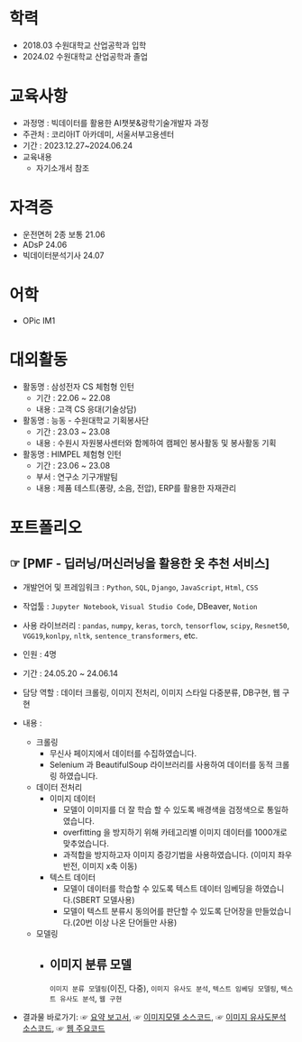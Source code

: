 # 학력
- 2018.03 수원대학교 산업공학과 입학
- 2024.02 수원대학교 산업공학과 졸업

# 교육사항
- 과정명 : 빅데이터를 활용한 AI챗봇&광학기술개발자 과정
- 주관처 : 코리아IT 아카데미, 서울서부고용센터
- 기간 : 2023.12.27~2024.06.24
- 교육내용
  - 자기소개서 참조

# 자격증 
- 운전면허 2종 보통 21.06
- ADsP 24.06
- 빅데이터분석기사 24.07

# 어학
- OPic IM1

# 대외활동
- 활동명 : 삼성전자 CS 체험형 인턴
  - 기간 : 22.06 ~ 22.08
  - 내용 : 고객 CS 응대(기술상담)
- 활동명 : 능동 - 수원대학교 기획봉사단
  - 기간 : 23.03 ~ 23.08
  - 내용 : 수원시 자원봉사센터와 함께하여 캠페인 봉사활동 및 봉사활동 기획   
- 활동명 : HIMPEL 체험형 인턴
  - 기간 : 23.06 ~ 23.08
  - 부서 : 연구소 기구개발팀
  - 내용 : 제품 테스트(풍량, 소음, 전압), ERP를 활용한 자재관리

# 포트폴리오
## ☞ [PMF - 딥러닝/머신러닝을 활용한 옷 추천 서비스]
- 개발언어 및 프레임워크 : `Python`, `SQL`, `Django`, `JavaScript`, `Html`, `CSS`
- 작업툴 : `Jupyter Notebook`, `Visual Studio Code`, DBeaver, `Notion`
- 사용 라이브러리 : `pandas`, `numpy`, `keras`, `torch`, `tensorflow`, `scipy`, `Resnet50`, `VGG19`,`konlpy`, `nltk`, `sentence_transformers`, etc.
- 인원 : 4명
- 기간 : 24.05.20 ~ 24.06.14
- 담당 역할 : 데이터 크롤링, 이미지 전처리, 이미지 스타일 다중분류, DB구현, 웹 구현
- 내용 :
  - 크롤링
    - 무신사 페이지에서 데이터를 수집하였습니다.
    - Selenium 과 BeautifulSoup 라이브러리를 사용하여 데이터를 동적 크롤링 하였습니다.
  - 데이터 전처리
    - 이미지 데이터
      - 모델이 이미지를 더 잘 학습 할 수 있도록 배경색을 검정색으로 통일하였습니다.
      - overfitting 을 방지하기 위해 카테고리별 이미지 데이터를 1000개로 맞추었습니다.
      - 과적합을 방지하고자 이미지 증강기법을 사용하였습니다. (이미지 좌우 반전, 이미지 x축 이동)
    - 텍스트 데이터
      - 모델이 데이터를 학습할 수 있도록 텍스트 데이터 임베딩을 하였습니다.(SBERT 모델사용)
      - 모델이 텍스트 분류시 동의어를 판단할 수 있도록 단어장을 만들었습니다.(20번 이상 나온 단어들만 사용) 
  - 모델링
    - 이미지 분류 모델
      -   
         `이미지 분류 모델링`(이진, 다중), `이미지 유사도 분석`, `텍스트 임베딩 모델링`, `텍스트 유사도 분석`, `웹 구현`
  
- 결과물 바로가기: ☞ [요약 보고서](https://github.com/jjhwk/PMF/blob/main/PMF_.pdf), ☞ [이미지모델 소스코드](https://github.com/jjhwk/PMF/blob/main/%EC%86%8C%EC%8A%A4%EC%BD%94%EB%93%9C/%EC%9D%B4%EB%AF%B8%EC%A7%80%20%EB%AA%A8%EB%8D%B8%EB%A7%81/%EC%9D%B4%EB%AF%B8%EC%A7%80%20%EC%8A%A4%ED%83%80%EC%9D%BC%EB%B3%84%20%EB%B6%84%EB%A5%98.ipynb),
          ☞ [이미지 유사도분석 소스코드](https://github.com/jjhwk/PMF/blob/main/%EC%86%8C%EC%8A%A4%EC%BD%94%EB%93%9C/%EC%9D%B4%EB%AF%B8%EC%A7%80%20%EB%AA%A8%EB%8D%B8%EB%A7%81/%EC%9D%B4%EB%AF%B8%EC%A7%80_%EC%9E%84%EB%B2%A0%EB%94%A9_%EC%BD%94%EB%93%9C%EC%A0%95%EB%A6%AC_%ED%81%B4%EB%9E%98%EC%8A%A4%EB%A1%9C%EB%AC%B6%EA%B8%B0.ipynb), ☞ [웹 주요코드](https://github.com/jjhwk/PMF/blob/main/recommand/views.py)
